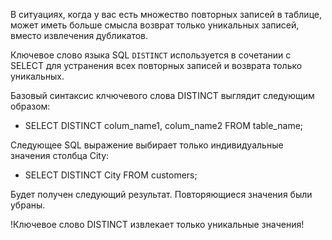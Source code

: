 В ситуациях, когда у вас есть множество повторных записей в таблице, может иметь больше смысла возврат только уникальных записей, вместо извлечения дубликатов.

Ключевое слово языка SQL `DISTINCT` используется в сочетании с SELECT для устранения всех повторных записей и возврата только уникальных.

Базовый синтаксис клчючевого слова DISTINCT выглядит следующим образом:

- SELECT DISTINCT colum_name1, colum_name2 FROM table_name;

Следующее SQL выражение выбирает только индивидуальные значения столбца City:

- SELECT DISTINCT City FROM customers;

Будет получен следующий результат. Повторяющиеся значения были убраны.

!Ключевое слово DISTINCT извлекает только уникальные значения!
